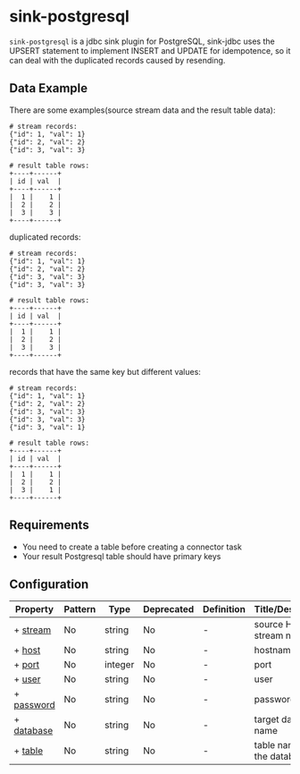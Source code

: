 # sink-postgresql

`sink-postgresql` is a jdbc sink plugin for PostgreSQL,
sink-jdbc uses the UPSERT statement to implement INSERT and UPDATE for idempotence,
so it can deal with the duplicated records caused by resending.

## Data Example

There are some examples(source stream data and the result table data):
```
# stream records:
{"id": 1, "val": 1}
{"id": 2, "val": 2}
{"id": 3, "val": 3}

# result table rows:
+----+------+
| id | val  |
+----+------+
|  1 |    1 |
|  2 |    2 |
|  3 |    3 |
+----+------+
```

duplicated records:
```
# stream records:
{"id": 1, "val": 1}
{"id": 2, "val": 2}
{"id": 3, "val": 3}
{"id": 3, "val": 3}

# result table rows:
+----+------+
| id | val  |
+----+------+
|  1 |    1 |
|  2 |    2 |
|  3 |    3 |
+----+------+
```

records that have the same key but different values:
```
# stream records:
{"id": 1, "val": 1}
{"id": 2, "val": 2}
{"id": 3, "val": 3}
{"id": 3, "val": 3}
{"id": 3, "val": 1}

# result table rows:
+----+------+
| id | val  |
+----+------+
|  1 |    1 |
|  2 |    2 |
|  3 |    1 |
+----+------+
```

## Requirements

+ You need to create a table before creating a connector task
+ Your result Postgresql table should have primary keys

## Configuration


| Property                 | Pattern | Type    | Deprecated | Definition | Title/Description          |
| ------------------------ | ------- | ------- | ---------- | ---------- | -------------------------- |
| + [stream](#stream )     | No      | string  | No         | -          | source HStream stream name |
| + [host](#host )         | No      | string  | No         | -          | hostname                   |
| + [port](#port )         | No      | integer | No         | -          | port                       |
| + [user](#user )         | No      | string  | No         | -          | user                       |
| + [password](#password ) | No      | string  | No         | -          | password                   |
| + [database](#database ) | No      | string  | No         | -          | target database name       |
| + [table](#table )       | No      | string  | No         | -          | table name of the database |

